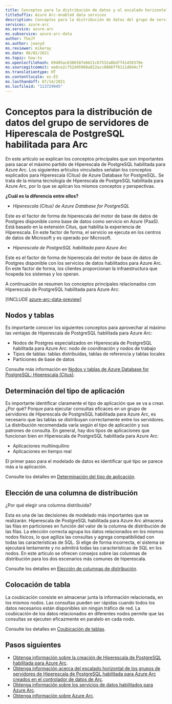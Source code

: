 ```yaml
---
title: Conceptos para la distribución de datos y el escalado horizontal del grupo de servidores de Hiperescala de PostgreSQL habilitada para Arc
titleSuffix: Azure Arc-enabled data services
description: Conceptos para la distribución de datos del grupo de servidores de Hiperescala de PostgreSQL habilitada para Arc
services: azure-arc
ms.service: azure-arc
ms.subservice: azure-arc-data
author: TheJY
ms.author: jeanyd
ms.reviewer: mikeray
ms.date: 06/02/2021
ms.topic: how-to
ms.openlocfilehash: 69405ac6386587e6621c67532a8bd7f41450370e
ms.sourcegitcommit: ee8ce2c752d45968a822acc0866ff8111d0d4c7f
ms.translationtype: HT
ms.contentlocale: es-ES
ms.lasthandoff: 07/14/2021
ms.locfileid: "113729945"
---
```

# <a name="concepts-for-distributing-data-with-arc-enabled-postgresql-hyperscale-server-group"></a>Conceptos para la distribución de datos del grupo de servidores de Hiperescala de PostgreSQL habilitada para Arc

En este artículo se explican los conceptos principales que son importantes para sacar el máximo partido de Hiperescala de PostgreSQL habilitada para Azure Arc.
Los siguientes artículos vinculados señalan los conceptos explicados para Hiperescala (Citus) de Azure Database for PostgreSQL. Se trata de la misma tecnología de Hiperescala de PostgreSQL habilitada para Azure Arc, por lo que se aplican los mismos conceptos y perspectivas.

**¿Cuál es la diferencia entre ellos?**
- _Hiperescala (Citus) de Azure Database for PostgreSQL_

Este es el factor de forma de hiperescala del motor de base de datos de Postgres disponible como base de datos como servicio en Azure (PaaS). Está basado en la extensión Citus, que habilita la experiencia de Hiperescala. En este factor de forma, el servicio se ejecuta en los centros de datos de Microsoft y es operado por Microsoft.

- _Hiperescala de PostgreSQL habilitada para Azure Arc_

Este es el factor de forma de hiperescala del motor de base de datos de Postgres disponible con los servicios de datos habilitados para Azure Arc. En este factor de forma, los clientes proporcionan la infraestructura que hospeda los sistemas y los operan.

A continuación se resumen los conceptos principales relacionados con Hiperescala de PostgreSQL habilitada para Azure Arc:

[!INCLUDE [azure-arc-data-preview](../../../includes/azure-arc-data-preview.md)]

## <a name="nodes-and-tables"></a>Nodos y tablas
Es importante conocer los siguientes conceptos para aprovechar al máximo las ventajas de Hiperescala de PostgreSQL habilitada para Azure Arc:
- Nodos de Postgres especializados en Hiperescala de PostgreSQL habilitada para Azure Arc: nodo de coordinación y nodos de trabajo
- Tipos de tablas: tablas distribuidas, tablas de referencia y tablas locales
- Particiones de base de datos

Consulte más información en [Nodos y tablas de Azure Database for PostgreSQL: Hiperescala (Citus)](../../postgresql/concepts-hyperscale-nodes.md). 

## <a name="determine-the-application-type"></a>Determinación del tipo de aplicación
Es importante identificar claramente el tipo de aplicación que se va a crear. ¿Por qué? Porque para ejecutar consultas eficaces en un grupo de servidores de Hiperescala de PostgreSQL habilitada para Azure Arc, es necesario que las tablas se distribuyan correctamente entre los servidores. La distribución recomendada varía según el tipo de aplicación y sus patrones de consulta. En general, hay dos tipos de aplicaciones que funcionan bien en Hiperescala de PostgreSQL habilitada para Azure Arc:
- Aplicaciones multiinquilino
- Aplicaciones en tiempo real

El primer paso para el modelado de datos es identificar qué tipo se parece más a la aplicación.

Consulte los detalles en [Determinación del tipo de aplicación](../../postgresql/concepts-hyperscale-app-type.md).


## <a name="choose-a-distribution-column"></a>Elección de una columna de distribución
¿Por qué elegir una columna distribuida?

Esta es una de las decisiones de modelado más importantes que se realizarán. Hiperescala de PostgreSQL habilitada para Azure Arc almacena las filas en particiones en función del valor de la columna de distribución de las filas. La elección correcta agrupa los datos relacionados en los mismos nodos físicos, lo que agiliza las consultas y agrega compatibilidad con todas las características de SQL. Si elige de forma incorrecta, el sistema se ejecutará lentamente y no admitirá todas las características de SQL en los nodos. En este artículo se ofrecen consejos sobre las columnas de distribución para los dos escenarios más comunes de hiperescala.

Consulte los detalles en [Elección de columnas de distribución](../../postgresql/concepts-hyperscale-choose-distribution-column.md).


## <a name="table-colocation"></a>Colocación de tabla

La coubicación consiste en almacenar junta la información relacionada, en los mismos nodos. Las consultas pueden ser rápidas cuando todos los datos necesarios están disponibles sin ningún tráfico de red. La coubicación de los datos relacionados en diferentes nodos permite que las consultas se ejecuten eficazmente en paralelo en cada nodo.

Consulte los detalles en [Coubicación de tablas](../../postgresql/concepts-hyperscale-colocation.md).


## <a name="next-steps"></a>Pasos siguientes
- [Obtenga información sobre la creación de Hiperescala de PostgreSQL habilitada para Azure Arc](create-postgresql-hyperscale-server-group.md).
- [Obtenga información acerca del escalado horizontal de los grupos de servidores de Hiperescala de PostgreSQL habilitada para Azure Arc creados en el controlador de datos de Arc](scale-out-in-postgresql-hyperscale-server-group.md).
- [Obtenga información sobre los servicios de datos habilitados para Azure Arc](https://azure.microsoft.com/services/azure-arc/hybrid-data-services).
- [Obtenga información sobre Azure Arc](https://aka.ms/azurearc).

